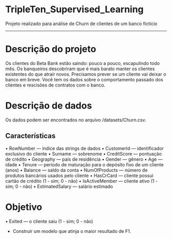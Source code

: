 # TripleTen_Supervised_Learning
Projeto realizado para análise de Churn de clientes de um banco fictício
__________________________________________
# Descrição do projeto
Os clientes do Beta Bank estão saindo: pouco a pouco, escapulindo todo mês. 
Os banqueiros descobriram que é mais barato manter os clientes existentes do que atrair novos.
Precisamos prever se um cliente vai deixar o banco em breve. Você tem os dados sobre o comportamento passado dos clientes e rescisões de contratos com o banco.

# Descrição de dados
Os dados podem ser encontrados no arquivo /datasets/Churn.csv. 
## Características
•	RowNumber — índice das strings de dados
•	CustomerId — identificador exclusivo do cliente
•	Surname — sobrenome
•	CreditScore — pontuação de crédito
•	Geography — país de residência
•	Gender — gênero
•	Age — idade
•	Tenure — período de maturação para o depósito fixo de um cliente (anos)
•	Balance — saldo da conta
•	NumOfProducts — número de produtos bancários usados pelo cliente
•	HasCrCard — cliente possui cartão de crédito (1 - sim; 0 - não)
•	IsActiveMember — cliente ativo (1 - sim; 0 - não)
•	EstimatedSalary — salário estimado

# Objetivo
•	Exited — o cliente saiu (1 - sim; 0 - não)
* Construir um modelo que atinja o maior resultado de F1.

